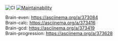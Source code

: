 ![CI](https://github.com/stcrd/backend-project-lvl1/workflows/CI/badge.svg)
[![Maintainability](https://api.codeclimate.com/v1/badges/a99a88d28ad37a79dbf6/maintainability)](https://codeclimate.com/github/codeclimate/codeclimate/maintainability)

Brain-even: https://asciinema.org/a/373084  
Brain-calc: https://asciinema.org/a/373416  
Brain-gcd: https://asciinema.org/a/373419  
Brain-progression: https://asciinema.org/a/373628